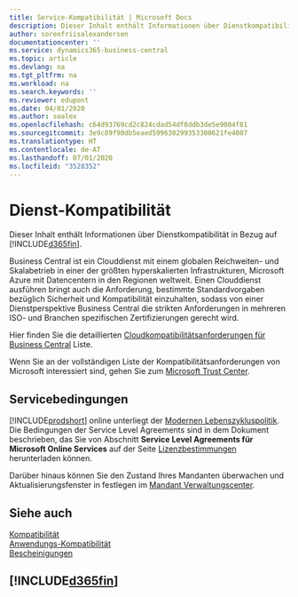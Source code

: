 ```yaml
---
title: Service-Kompatibilität | Microsoft Docs
description: Dieser Inhalt enthält Informationen über Dienstkompatibilität in Bezug auf Business Central.
author: sorenfriisalexandersen
documentationcenter: ''
ms.service: dynamics365-business-central
ms.topic: article
ms.devlang: na
ms.tgt_pltfrm: na
ms.workload: na
ms.search.keywords: ''
ms.reviewer: edupont
ms.date: 04/01/2020
ms.author: soalex
ms.openlocfilehash: c64d93769cd2c824cdad54df8ddb3de5e9004f81
ms.sourcegitcommit: 3e9c89f90db5eaed599630299353300621fe4007
ms.translationtype: HT
ms.contentlocale: de-AT
ms.lasthandoff: 07/01/2020
ms.locfileid: "3528352"
---
```

# <a name="service-compliance"></a>Dienst-Kompatibilität
Dieser Inhalt enthält Informationen über Dienstkompatibilität in Bezug auf [!INCLUDE[d365fin](../includes/d365fin_md.md)].  

Business Central ist ein Clouddienst mit einem globalen Reichweiten- und Skalabetrieb in einer der größten hyperskalierten Infrastrukturen, Microsoft Azure mit Datencentern in den Regionen weltweit. Einen Clouddienst ausführen bringt auch die Anforderung, bestimmte Standardvorgaben bezüglich Sicherheit und Kompatibilität einzuhalten, sodass von einer Dienstperspektive Business Central die strikten Anforderungen in mehreren ISO- und Branchen spezifischen Zertifizierungen gerecht wird.

Hier finden Sie die detaillierten [Cloudkompatibilitätsanforderungen für Business Central](https://aka.ms/d365-compliance-list) Liste.

Wenn Sie an der vollständigen Liste der Kompatibilitätsanforderungen von Microsoft interessiert sind, gehen Sie zum [Microsoft Trust Center](https://www.microsoft.com/trustcenter/compliance/complianceofferings).

## <a name="service-terms"></a>Servicebedingungen

[!INCLUDE[prodshort](../includes/prodshort.md)] online unterliegt der [Modernen Lebenszykluspolitik](https://support.microsoft.com/help/30881/modern-lifecycle-policy). Die Bedingungen der Service Level Agreements sind in dem Dokument beschrieben, das Sie von Abschnitt **Service Level Agreements für Microsoft Online Services** auf der Seite [Lizenzbestimmungen](https://www.microsoft.com/licensing/product-licensing/products) herunterladen können.  

Darüber hinaus können Sie den Zustand Ihres Mandanten überwachen und Aktualisierungsfenster in festlegen im [Mandant Verwaltungscenter](/dynamics365/business-central/dev-itpro/administration/tenant-admin-center).  

## <a name="see-also"></a>Siehe auch

[Kompatibilität](compliance-overview.md)  
[Anwendungs-Kompatibilität](compliance-application-compliance.md)  
[Bescheinigungen](compliance-certifications.md)  

## [!INCLUDE[d365fin](../includes/free_trial_md.md)]  
